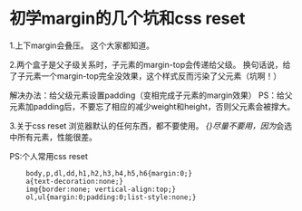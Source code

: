 初学margin的几个坑和css reset
===============================
1.上下margin会叠压。
        这个大家都知道。

2.两个盒子是父子级关系时，子元素的margin-top会传递给父级。
        换句话说，给了子元素一个margin-top完全没效果，这个样式反而污染了父元素（坑啊！）

解决办法：给父级元素设置padding（变相完成子元素的margin效果）
PS：给父元素加padding后，不要忘了相应的减少weight和height，否则父元素会被撑大。

3.关于css reset
        浏览器默认的任何东西，都不要使用。
        *{}尽量不要用，因为*会选中所有元素，性能很差。
        
PS:个人常用css reset

        body,p,dl,dd,h1,h2,h3,h4,h5,h6{margin:0;}
        a{text-decoration:none;}
        img{border:none; vertical-align:top;}
        ol,ul{margin:0;padding:0;list-style:none;}